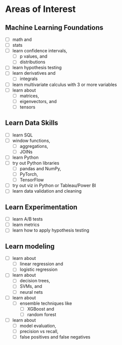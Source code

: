 # Areas of Interest

## Machine Learning Foundations 

- [ ] math and 
- [ ] stats
- [ ] learn confidence intervals, 
    - [ ] p values, and 
    - [ ] distributions
- [ ] learn hypothesis testing
- [ ] learn derivatives and 
    - [ ] integrals
- [ ] learn multivariate calculus with 3 or more variables
- [ ] learn about 
    - [ ] matrices, 
    - [ ] eigenvectors, and 
    - [ ] tensors

## Learn Data Skills 
- [ ] learn SQL
- [ ] window functions, 
    - [ ] aggregations, 
    - [ ] JOINs
- [ ] learn Python
- [ ] try out Python libraries 
    - [ ] pandas and NumPy, 
    - [ ] PyTorch, 
    - [ ] TensorFlow 
- [ ] try out viz in Python or Tableau/Power BI
- [ ] learn data validation and cleaning 

## Learn Experimentation 
- [ ] learn A/B tests
- [ ] learn metrics
- [ ] learn how to apply hypothesis testing 

## Learn modeling 
- [ ] learn about 
    - [ ] linear regression and 
    - [ ] logistic regression
- [ ] learn about
    - [ ] decision trees, 
    - [ ] SVMs, and 
    - [ ] neural nets 
- [ ] learn about 
    - [ ] ensemble techniques like 
      - [ ] XGBoost and 
      - [ ] random forest 
- [ ] learn about 
    - [ ] model evaluation, 
    - [ ] precision vs recall, 
    - [ ] false positives and false negatives

